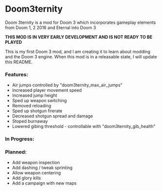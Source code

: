 # Doom3ternity
Doom 3ternity is a mod for Doom 3 which incorporates gameplay elements from Doom 1, 2 2016 and Eternal into Doom 3

**THIS MOD IS IN VERY EARLY DEVELOPMENT AND IS NOT READY TO BE PLAYED**

This is my first Doom 3 mod, and I am creating it to learn about modding and the Doom 3 engine. When this mod is in a releasable state, I will update this README.

### Features:
* Air jumps controlled by "doom3ternity_max_air_jumps"
* Increased player movement speed
* Increased jump height
* Sped up weapon switching
* Removed reloading
* Sped up shotgun firerate
* Decreased shotgun spread and damage
* Stoped burnaway
* Lowered gibing threshold - controllable with "doom3ternity_gib_health"

### In Progress:


### Planned:
* Add weapon inspection
* Add dashing / tweak sprinting
* Allow weapon centering
* Add glory kills
* Add a campaign with new maps

